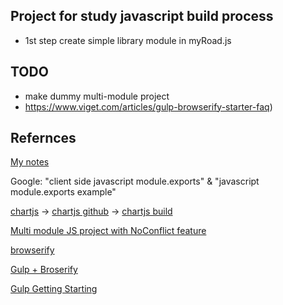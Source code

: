 Project for study javascript build process 
---

- 1st step create simple library module in myRoad.js 

## TODO
- make dummy multi-module project 
- https://www.viget.com/articles/gulp-browserify-starter-faq)

## Refernces
[My notes](https://www.evernote.com/shard/s231/sh/fe84f0ba-d13a-4213-aa8e-4e83fbb67756/be702f3a8fb3d00b6773d0f749429cc7) 

Google: "client side javascript module.exports" & "javascript module.exports example"

[chartjs](http://www.chartjs.org/) -> [chartjs github](https://github.com/chartjs/Chart.js) -> [chartjs build](https://github.com/chartjs/Chart.js/blob/master/docs/developers/contributing.md#building-and-testing)

[Multi module JS project with NoConflict feature](http://www.richardrodger.com/2013/09/27/how-to-make-simple-node-js-modules-work-in-the-browser/#.WQDkmfnyuHs)

[browserify](https://github.com/substack/node-browserify#usage)

[Gulp + Broserify](https://www.viget.com/articles/gulp-browserify-starter-faq)

[Gulp Getting Starting](https://github.com/gulpjs/gulp/blob/master/docs/getting-started.md)

